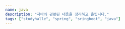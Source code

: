 ```yaml
---
name: java
description: "자바와 관련된 내용을 정리하고 올립니다."
tags: ["studyhalle", "spring", "sringboot", "java"]
---
```

